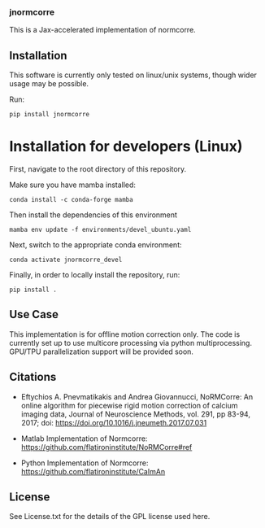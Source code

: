 ### jnormcorre
This is a Jax-accelerated implementation of normcorre. 

## Installation
This software is currently only tested on linux/unix systems, though wider usage may be possible. 

Run:

```
pip install jnormcorre
```

# Installation for developers (Linux)

First, navigate to the root directory of this repository. 

Make sure you have mamba installed: 

```
conda install -c conda-forge mamba
```
Then install the dependencies of this environment

```
mamba env update -f environments/devel_ubuntu.yaml
```

Next, switch to the appropriate conda environment: 

```
conda activate jnormcorre_devel
```

Finally, in order to locally install the repository, run: 

```
pip install .
```


## Use Case
This implementation is for offline motion correction only. The code is currently set up to use multicore processing via python multiprocessing. GPU/TPU parallelization support will be provided soon. 

## Citations
- Eftychios A. Pnevmatikakis and Andrea Giovannucci, NoRMCorre: An online algorithm for piecewise rigid motion correction of calcium imaging data, Journal of Neuroscience Methods, vol. 291, pp 83-94, 2017; doi: https://doi.org/10.1016/j.jneumeth.2017.07.031

- Matlab Implementation of Normcorre: https://github.com/flatironinstitute/NoRMCorre#ref

- Python Implementation of Normcorre: https://github.com/flatironinstitute/CaImAn




## License
See License.txt for the details of the GPL license used here. 
